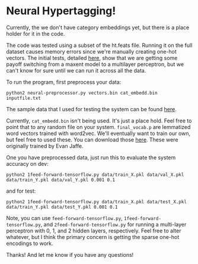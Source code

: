 # Neural Hypertagging!

Currently, the we don't have category embeddings yet, but there is a place holder for it in the code. 

The code was tested using a subset of the ht.feats file. Running it on the full dataset causes memory errors since we're manually creating one-hot vectors. The initial tests, detailed [here](http://ling.osu.edu/~king/hypertagging.pdf), show that we are getting some payoff switching from a maxent model to a multilayer perceptron, but we can't know for sure until we can run it across all the data.

To run the program, first preprocess your data:

`python2 neural-preprocessor.py vectors.bin cat_embedd.bin inputfile.txt`

The sample data that I used for testing the system can be found [here](http://ling.osu.edu/~king/hypertagger/data).

Currently, `cat_embedd.bin` isn't being used. It's just a place hold. Feel free to point that to any random file on your system. `final_vocab.p` are lemmatized word vectors trained with word2vec. We'll eventually want to train our own, but feel free to used these. You can download those [here](http://ling.osu.edu/~king/hypertagger/final_vocab.p). These were originally trained by Evan Jaffe.

One you have preprocessed data, just run this to evaluate the system accuracy on dev:

`python2 1feed-forward-tensorflow.py data/train_X.pkl data/val_X.pkl data/train_Y.pkl data/val_Y.pkl 0.001 0.1`

and for test:

`python2 1feed-forward-tensorflow.py data/train_X.pkl data/test_X.pkl data/train_Y.pkl data/test_Y.pkl 0.001 0.1`

Note, you can use `feed-forward-tensorflow.py`, `1feed-forward-tensorflow.py`, and `2feed-forward-tensorflow.py` for running a multi-layer perceptron with 0, 1, and 2 hidden layers, respectively. Feel free to alter whatever, but I think the primary concern is getting the sparse one-hot encodings to work.

Thanks! And let me know if you have any questions!
